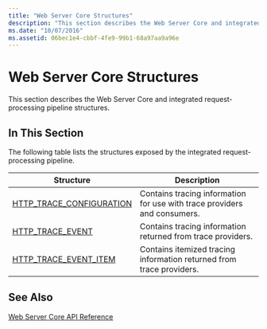 ```yaml
---
title: "Web Server Core Structures"
description: "This section describes the Web Server Core and integrated request-processing pipeline structures including HTTP TRACE CONFIGURATION, EVENT, and EVENT ITEM."
ms.date: "10/07/2016"
ms.assetid: 06bec1e4-cbbf-4fe9-99b1-68a97aa9a96e
---
```

# Web Server Core Structures
This section describes the Web Server Core and integrated request-processing pipeline structures.  
  
## In This Section  
 The following table lists the structures exposed by the integrated request-processing pipeline.  
  
|Structure|Description|  
|---------------|-----------------|  
|[HTTP_TRACE_CONFIGURATION](../../web-development-reference/native-code-api-reference/http-trace-configuration-structure.md)|Contains tracing information for use with trace providers and consumers.|  
|[HTTP_TRACE_EVENT](../../web-development-reference/native-code-api-reference/http-trace-event-structure.md)|Contains tracing information returned from trace providers.|  
|[HTTP_TRACE_EVENT_ITEM](../../web-development-reference/native-code-api-reference/http-trace-event-item-structure.md)|Contains itemized tracing information returned from trace providers.|  
  
## See Also  
 [Web Server Core API Reference](../../web-development-reference/native-code-api-reference/web-server-core-api-reference.md)
